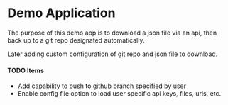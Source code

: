 # Demo Application

The purpose of this demo app is to download a json file via an api, then back up to a git repo designated automatically. 

Later adding custom configuration of git repo and json file to download.

#### TODO Items

* Add capability to push to github branch specified by user
* Enable config file option to load user specific api keys, files, urls, etc.
